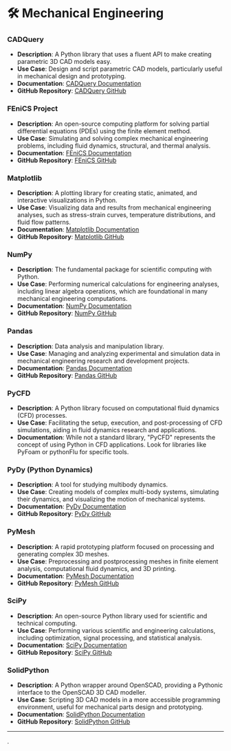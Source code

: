 # 🛠️ Mechanical Engineering

### CADQuery

* **Description**: A Python library that uses a fluent API to make creating parametric 3D CAD models easy.
* **Use Case**: Design and script parametric CAD models, particularly useful in mechanical design and prototyping.
* **Documentation**: [CADQuery Documentation](https://cadquery.readthedocs.io/)
* **GitHub Repository**: [CADQuery GitHub](https://github.com/CadQuery/cadquery)

### FEniCS Project

* **Description**: An open-source computing platform for solving partial differential equations (PDEs) using the finite element method.
* **Use Case**: Simulating and solving complex mechanical engineering problems, including fluid dynamics, structural, and thermal analysis.
* **Documentation**: [FEniCS Documentation](https://fenicsproject.org/)
* **GitHub Repository**: [FEniCS GitHub](https://github.com/FEniCS)

### Matplotlib

* **Description**: A plotting library for creating static, animated, and interactive visualizations in Python.
* **Use Case**: Visualizing data and results from mechanical engineering analyses, such as stress-strain curves, temperature distributions, and fluid flow patterns.
* **Documentation**: [Matplotlib Documentation](https://matplotlib.org/)
* **GitHub Repository**: [Matplotlib GitHub](https://github.com/matplotlib/matplotlib)

### NumPy

* **Description**: The fundamental package for scientific computing with Python.
* **Use Case**: Performing numerical calculations for engineering analyses, including linear algebra operations, which are foundational in many mechanical engineering computations.
* **Documentation**: [NumPy Documentation](https://numpy.org/doc/)
* **GitHub Repository**: [NumPy GitHub](https://github.com/numpy/numpy)

### Pandas

* **Description**: Data analysis and manipulation library.
* **Use Case**: Managing and analyzing experimental and simulation data in mechanical engineering research and development projects.
* **Documentation**: [Pandas Documentation](https://pandas.pydata.org/)
* **GitHub Repository**: [Pandas GitHub](https://github.com/pandas-dev/pandas)

### PyCFD

* **Description**: A Python library focused on computational fluid dynamics (CFD) processes.
* **Use Case**: Facilitating the setup, execution, and post-processing of CFD simulations, aiding in fluid dynamics research and applications.
* **Documentation**: While not a standard library, "PyCFD" represents the concept of using Python in CFD applications. Look for libraries like PyFoam or pythonFlu for specific tools.

### PyDy (Python Dynamics)

* **Description**: A tool for studying multibody dynamics.
* **Use Case**: Creating models of complex multi-body systems, simulating their dynamics, and visualizing the motion of mechanical systems.
* **Documentation**: [PyDy Documentation](https://www.pydy.org/)
* **GitHub Repository**: [PyDy GitHub](https://github.com/pydy/pydy)

### PyMesh

* **Description**: A rapid prototyping platform focused on processing and generating complex 3D meshes.
* **Use Case**: Preprocessing and postprocessing meshes in finite element analysis, computational fluid dynamics, and 3D printing.
* **Documentation**: [PyMesh Documentation](https://pymesh.readthedocs.io/en/latest/)
* **GitHub Repository**: [PyMesh GitHub](https://github.com/PyMesh/PyMesh)

### SciPy

* **Description**: An open-source Python library used for scientific and technical computing.
* **Use Case**: Performing various scientific and engineering calculations, including optimization, signal processing, and statistical analysis.
* **Documentation**: [SciPy Documentation](https://www.scipy.org/)
* **GitHub Repository**: [SciPy GitHub](https://github.com/scipy/scipy)

### SolidPython

* **Description**: A Python wrapper around OpenSCAD, providing a Pythonic interface to the OpenSCAD 3D CAD modeller.
* **Use Case**: Scripting 3D CAD models in a more accessible programming environment, useful for mechanical parts design and prototyping.
* **Documentation**: [SolidPython Documentation](https://solidpython.readthedocs.io/)
* **GitHub Repository**: [SolidPython GitHub](https://github.com/SolidCode/SolidPython)

***

.
